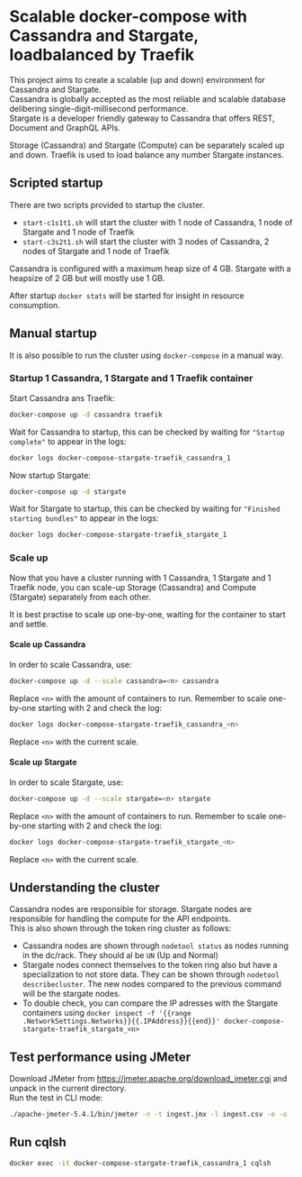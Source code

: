 # Scalable docker-compose with Cassandra and Stargate, loadbalanced by Traefik
This project aims to create a scalable (up and down) environment for Cassandra and Stargate.  
Cassandra is globally accepted as the most reliable and scalable database delibering single-digit-millisecond performance.  
Stargate is a developer friendly gateway to Cassandra that offers REST, Document and GraphQL APIs.

Storage (Cassandra) and Stargate (Compute) can be separately scaled up and down. Traefik is used to load balance any number Stargate instances.

## Scripted startup
There are two scripts provided to startup the cluster.
- `start-c1s1t1.sh` will start the cluster with 1 node of Cassandra, 1 node of Stargate and 1 node of Traefik
- `start-c3s2t1.sh` will start the cluster with 3 nodes of Cassandra, 2 nodes of Stargate and 1 node of Traefik

Cassandra is configured with a maximum heap size of 4 GB. Stargate with a heapsize of 2 GB but will mostly use 1 GB.

After startup `docker stats` will be started for insight in resource consumption.

## Manual startup
It is also possible to run the cluster using `docker-compose` in a manual way.

### Startup 1 Cassandra, 1 Stargate and 1 Traefik container
Start Cassandra ans Traefik:
```sh
docker-compose up -d cassandra traefik
```
Wait for Cassandra to startup, this can be checked by waiting for `"Startup complete"` to appear in the logs:
```sh
docker logs docker-compose-stargate-traefik_cassandra_1
```
Now startup Stargate:
```sh
docker-compose up -d stargate
```
Wait for Stargate to startup, this can be checked by waiting for `"Finished starting bundles"` to appear in the logs:
```sh
docker logs docker-compose-stargate-traefik_stargate_1
```

### Scale up 
Now that you have a cluster running with 1 Cassandra, 1 Stargate and 1 Traefik node, you can scale-up Storage (Cassandra) and Compute (Stargate) separately from each other.

It is best practise to scale up one-by-one, waiting for the container to start and settle.

#### Scale up Cassandra
In order to scale Cassandra, use:
```sh
docker-compose up -d --scale cassandra=<n> cassandra
```
Replace `<n>` with the amount of containers to run. Remember to scale one-by-one starting with 2 and check the log:
```sh
docker logs docker-compose-stargate-traefik_cassandra_<n>
```
Replace `<n>` with the current scale.

#### Scale up Stargate
In order to scale Stargate, use:
```sh
docker-compose up -d --scale stargate=<n> stargate
```
Replace `<n>` with the amount of containers to run. Remember to scale one-by-one starting with 2 and check the log:
```sh
docker logs docker-compose-stargate-traefik_stargate_<n>
```
Replace `<n>` with the current scale.

## Understanding the cluster
Cassandra nodes are responsible for storage. Stargate nodes are responsible for handling the compute for the API endpoints.  
This is also shown through the token ring cluster as follows:
- Cassandra nodes are shown through `nodetool status` as nodes running in the dc/rack. They should al be `UN` (Up and Normal)
- Stargate nodes connect themselves to the token ring also but have a specialization to not store data. They can be shown through `nodetool describecluster`. The new nodes compared to the previous command will be the stargate nodes.
- To double check, you can compare the IP adresses with the Stargate containers using `docker inspect -f '{{range .NetworkSettings.Networks}}{{.IPAddress}}{{end}}' docker-compose-stargate-traefik_stargate_<n>`

## Test performance using JMeter
Download JMeter from https://jmeter.apache.org/download_jmeter.cgi and unpack in the current directory.  
Run the test in CLI mode:
```sh
./apache-jmeter-5.4.1/bin/jmeter -n -t ingest.jmx -l ingest.csv -e -o ./results
```

## Run cqlsh
```sh
docker exec -it docker-compose-stargate-traefik_cassandra_1 cqlsh
```